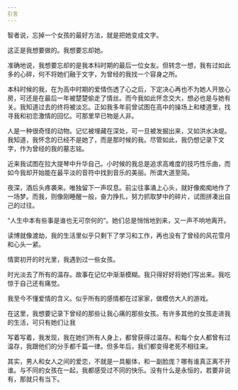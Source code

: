 ```yaml
---
引言
---
```


智者说，忘掉一个女孩的最好方法，就是把她变成文字。

这正是我想要做的。我想要忘却她。

准确地说，我想要忘却的是我本科时期的最后一位女友。但转念一想，我有过如此多的心碎，何不将她们融于文字，为曾经的我找一个容身之所。

本科时候的我，在为高中时期的爱情伤透了心之后，下定决心再也不为她人开放心房，可还是在最后一年被楚楚偷走了情丝。而今我如此怀念交大，想必也是与她有关。我知道过去的终将被淡忘。正如我多年前曾试图在高中的操场上和楼道里，找寻我和初恋激情的回忆。可那里早已物是人非。

人是一种很奇怪的动物。记忆被埋藏在深处，可一旦被发掘出来，又如洪水决堤。我知道，我怀念的已经不是她了，而是那时候的我。尽管如此，我仍想记录下文字，作为曾经的我的墓志铭。

近来我试图在拉大提琴中升华自己。小时候的我总是追求高难度的技巧性乐曲，而如今我却开始能在最平淡的音符中找到音乐的美丽。所谓大道至简。

夜深，酒后头疼袭来。唯独留下一声叹息。前尘往事涌上心头，就好像痴痴地作了一场梦。而我，则像刚睡醒一般，奋力挣扎，努力抓取梦中的碎片，试图拼凑出自己的过往。


“人生中本有些事是谁也无可奈何的”。她们总是悄悄地到来，又一声不响地离开。


读博就像渡劫，我的生活里似乎只剩下了学习和工作，再也没有了曾经的风花雪月和心头一紧。



情窦初开的时光里，我遇到过一些女孩。

时光淡去了所有的温存。故事在记忆中渐渐模糊。我只得好好将她们写出来。我吃惊于自己还有痛觉。

我至今不懂爱情的含义。似乎所有的感情都在过家家，做模仿大人的游戏。

在这里，我想要记录下曾经的那些让我心痛的那些女孩。有许多其他的女孩走进我的生活，可只有她们让我

写着写着，我发现，我在她们所有人身上，都曾获得过温存。和每个女人都曾有过温存，我跟他们的分手都千篇一律。但多年后，我们都变得老死不相往来。

其实，男人和女人之间的爱恋，不就是一具躯体，和一副脸庞？哪有谁真正离不开谁。与不同的女孩在一起，我都感受过不同的快乐。没有什么是永恒的，若要非说有，那就只有当下。
